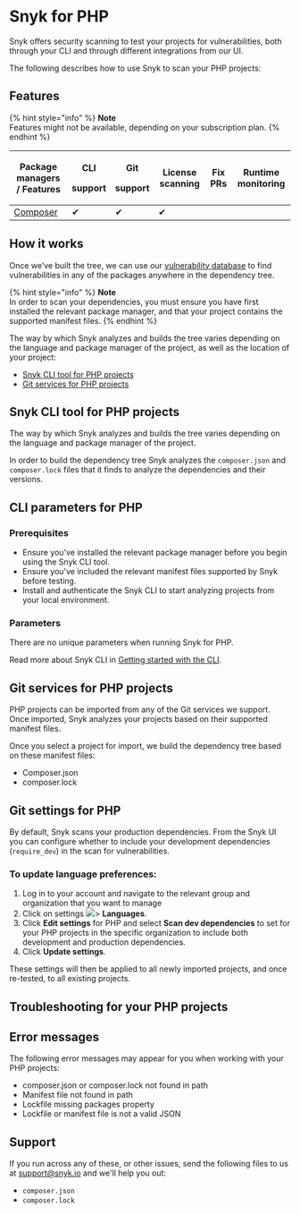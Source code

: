 # Snyk for PHP

Snyk offers security scanning to test your projects for vulnerabilities, both through your CLI and through different integrations from our UI.

The following describes how to use Snyk to scan your PHP projects:

## Features

{% hint style="info" %}
**Note**\
Features might not be available, depending on your subscription plan.
{% endhint %}

| Package managers / Features         | <p>CLI</p><p>support</p> | <p>Git</p><p>support</p> | License scanning | Fix PRs | Runtime monitoring |
| ----------------------------------- | ------------------------ | ------------------------ | ---------------- | ------- | ------------------ |
| [Composer](https://getcomposer.org) | ✔︎                       | ✔︎                       | ✔︎               |         |                    |

## **How it works**

Once we’ve built the tree, we can use our [vulnerability database](https://snyk.io/vuln) to find vulnerabilities in any of the packages anywhere in the dependency tree.

{% hint style="info" %}
**Note**\
In order to scan your dependencies, you must ensure you have first installed the relevant package manager, and that your project contains the supported manifest files.
{% endhint %}

The way by which Snyk analyzes and builds the tree varies depending on the language and package manager of the project, as well as the location of your project:

* [Snyk CLI tool for PHP projects](snyk-for-php.md#snyk-cli-tool-for-php-projects)
* [Git services for PHP projects](snyk-for-php.md#git-services-for-php-projects)

## Snyk CLI tool for PHP projects

The way by which Snyk analyzes and builds the tree varies depending on the language and package manager of the project.

In order to build the dependency tree Snyk analyzes the `composer.json` and `composer.lock` files that it finds to analyze the dependencies and their versions.

## **CLI parameters for PHP**

### **Prerequisites**

* Ensure you've installed the relevant package manager before you begin using the Snyk CLI tool.
* Ensure you've included the relevant manifest files supported by Snyk before testing.
* Install and authenticate the Snyk CLI to start analyzing projects from your local environment.

### **Parameters**

There are no unique parameters when running Snyk for PHP.

Read more about Snyk CLI in [Getting started with the CLI](../../../snyk-cli/getting-started-with-the-cli/).

## Git services for PHP projects

PHP projects can be imported from any of the Git services we support. Once imported, Snyk analyzes your projects based on their supported manifest files.

Once you select a project for import, we build the dependency tree based on these manifest files:

* Composer.json
* composer.lock

## **Git settings for PHP**

By default, Snyk scans your production dependencies. From the Snyk UI you can configure whether to include your development dependencies (`require_dev`) in the scan for vulnerabilities.

### **To update language preferences:**

1. Log in to your account and navigate to the relevant group and organization that you want to manage
2. Click on settings ![](../../../.gitbook/assets/cog\_icon.png)> **Languages**.
3. Click **Edit settings** for PHP and select **Scan dev dependencies** to set for your PHP projects in the specific organization to include both development and production dependencies.
4. Click **Update settings**.

These settings will then be applied to all newly imported projects, and once re-tested, to all existing projects.

## Troubleshooting for your PHP projects

## Error messages

The following error messages may appear for you when working with your PHP projects:

* composer.json or composer.lock not found in path
* Manifest file not found in path
* Lockfile missing packages property
* Lockfile or manifest file is not a valid JSON

## Support

If you run across any of these, or other issues, send the following files to us at [support@snyk.io](mailto:support@snyk.io) and we'll help you out:

* `composer.json`
* `composer.lock`
